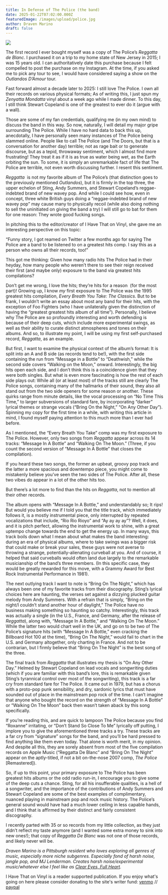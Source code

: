 ```yaml
---
title: In Defense of The Police (the band)
date: 2025-01-22T07:02:00.000Z
featuredImage: /images/upload/police.jpg
author: Draven Marino
draft: false
---
```

![](/images/upload/police.jpg)

The first record I ever bought myself was a copy of The Police’s *Reggatta de Blanc*. I purchased it on a trip to my home state of New Jersey in 2015; I was 15 years old. I can authoritatively date this purchase because I felt compelled to post the purchase on my Instagram. At the time, if you asked me to pick any tour to see, I would have considered saying a show on the *Outlandos D’Amour* tour.

Fast forward almost a decade later to 2025: I still love The Police. I own all their records on various physical formats; As of writing this, I just spun my *Zenyatta Mondatta* vinyl about a week ago while I made dinner. To this day, I still think Stewart Copeland is one of the greatest to ever do it (argue with a wall).

Those are some of my fan credentials, qualifying me (in my own mind) to discuss the band in this way. So now, naturally, I will detail my major gripe surrounding The Police. While I have no hard data to back this up, anecdotally, I have personally seen many instances of The Police being slammed online. People like to call The Police (and The Doors, but that is a conversation for another day) terrible; not as rage bait or to generate discourse, but as a tepid, throwaway sentiment, which I almost find more frustrating! They treat it as if it is as true as water being wet, as the Earth orbiting the sun. To some, it is simply an unremarkable fact of life that The Police are terrible, not even worth discussing further. I resent this sentiment.

*Reggatta*  is not my favorite album of The Police’s (that distinction goes to the previously mentioned *Outlandos*), but it is firmly in the top three, the upper echelon of Sting, Andy Summers, and Stewart Copeland’s reggae-indebted brand of new wavey pop. And while I could see how, even in concept, three white British guys doing a “reggae-indebted brand of new wavey pop” may cause many to physically recoil (while also doing nothing to sell the uninitiated on giving the band a try) I will still go to bat for them for one reason: They wrote good fucking songs.

In pitching this to the editor/creator of I Have That on Vinyl, she gave me an interesting perspective on this topic: 

“Funny story, I got reamed on Twitter a few months ago for saying The Police are a band to be listened to on a greatest hits comp. I say this as a person who owns all their records, too!”

This got me thinking: Given how many radio hits The Police had in their heyday, how many people who weren’t there to see their reign received their first (and maybe only) exposure to the band via greatest hits compilations?  

Don’t get me wrong, I love the hits; they’re hits for a reason  (for the most part)! Growing up, I know *my* first exposure to The Police was the 1995 greatest hits compilation, *Every Breath You Take: The Classics*. But to be frank, I wouldn’t write an essay about most any band for their hits, with the exception of Foo Fighters (who I have unilaterally given the distinction of having the “greatest greatest hits album of all time”). Personally, I believe why The Police are so profoundly interesting and worth defending is because of their deep cuts, which include more experimental swings, as well as their ability to curate distinct atmospheres and tones on their albums. And so, to illustrate my point, I will be using my first self-purchased record, *Reggatta*, as an example.

But first, I want to examine the physical context of the album’s format: It is split into an A and B side (as records tend to be!), with the first side containing the run from “Message in a Bottle” to “Deathwish,” while the second side covers “Walking on the Moon,” onward. Interestingly, the big hits open each side, and I don’t think this is a coincidence given that they were both singles. But what is even more fascinating is how the rest of each side plays out: While all (or at least most) of the tracks still are clearly The Police songs, containing many of the hallmarks of their sound, they also all stand out from the two side openers for some reason or another. These quirks range from minute details, like the vocal processing on “No Time This Time,” to larger subversions of standard fare, by incorporating “darker” lyrical themes or strange vocals (“Bring On the Night,” “On Any Other Day”). Spinning my copy for the first time in a while, with writing this article in mind, I found myself paying attention to this much more than I ever had before.

As I mentioned, the “Every Breath You Take” comp was my first exposure to The Police. However, only two songs from *Reggatta* appear across its 14 tracks: “Message In A Bottle” and “Walking On The Moon.” (Three, if you count the second version of “Message In A Bottle” that closes the compilation). 

If you heard these two songs, the former an upbeat, groovy pop track and the latter a more spacious and downtempo piece, you might come to mistakenly believe you’ve seen the two sides of The Police. After all, these two vibes do appear in a lot of the other hits too.

But there’s a lot more to find than the hits on *Reggatta*, not to mention all their other records.

The album opens with “Message In A Bottle,” and understandably so; It rips! But would you believe me if I told you that the title track, which immediately follows it, is a mostly instrumental piece, only interrupted by repeated vocalizations that include, “Rio Rio Rioyo” and “Ay ay ay ay”? Well, it does, and it is pitch perfect, allowing the instrumental work to shine, with a great uptempo change towards the end to get the energy up. In many ways, this track boils down what I mean about what makes the band interesting: during an era of physical albums, where to take swings was a bigger risk that could make or break your sales, these guys were not averse to throwing a strange, potentially-alienating curveball at you. And of course, it helped that said curveballs would often land due largely to the remarkable musicianship of the band’s three members. (In this specific case, they would be greatly rewarded for this move, with a Grammy Award for Best Rock Instrumental Performance in 1981).

The next outlying track I want to note is “Bring On The Night,” which has always been one of my favorite tracks from their discography. Sting’s lyrical choices here are haunting, the verses set against a dizzying plucked guitar melody from Andy Summers. With a refrain that is simply, “Bring on the night/I couldn’t stand another hour of daylight,” The Police have no business making something so haunting so catchy. Interestingly, this track was actually a single (in the U.S., France, and Germany, after the release of *Reggatta*), along with, “Message In A Bottle,” and “Walking On The Moon.” While the latter two would chart well in the UK, and go on to be two of The Police’s signature hits (with “Message In A Bottle,” even cracking the Billboard Hot 100 at the time), “Bring On The Night,” would fail to chart in the U.S. and Germany altogether, only charting in France. And not to be contrarian, but I firmly believe that “Bring On The Night” is the best song of the three.

The final track from *Reggatta* that illustrates my thesis is “On Any Other Day.” Helmed by Stewart Copeland on lead vocals and songwriting duties (which if you are familiar with this band’s lore, this is remarkable given Sting’s tyrannical control over most of the songwriting), this track is a far cry from standard fare for The Police. It came out in 1979, but has a chorus with a proto-pop punk sensibility, and dry, sardonic lyrics that must have sounded out of place in the mainstream pop rock of the time. I can’t imagine that anyone who bought the record on the strength of “Message In A Bottle” or “Walking On The Moon” back then wasn’t taken aback by this song specifically.

If you’re reading this, and are quick to lampoon The Police because you find “Roxanne” irritating, or “Don’t Stand So Close To Me” lyrically off putting, I implore you to give the aforementioned three tracks a try. These tracks are a far cry from “signature” songs for the band, and you’ll be hard pressed to find anything like them even today. That alone is worth merit, in my opinion. And despite all this, they are sorely absent from most of the five compilation records on Apple Music (“Reggatta De Blanc” and “Bring On The Night” appear on the aptly-titled, if not a bit on-the-nose 2007 comp, *The Police* \[Remastered]). 

So, if up to this point, your primary exposure to The Police has been greatest hits albums or the odd radio run-in, I encourage you to give some of the deep cuts a chance. Sting, for all his insufferable qualities, is a hell of a songwriter, and the importance of the contributions of Andy Summers and Stewart Copeland are some of the best examples of complimentary, nuanced playing in mainstream pop and rock music history. The Police’s general sound would have had a much lower ceiling in less capable hands, and I think that is affirmed by their distinct and fairly consistent discography.

I recently parted with 35 or so records from my little collection, as they just didn’t reflect my taste anymore (and I wanted some extra money to sink into new ones!); that copy of *Reggatta De Blanc* was not one of those records, and likely never will be.

*Draven Marino is a Pittsburgh resident who loves exploring all genres of music, especially more niche subgenres. Especially fond of harsh noise, jangle pop, and MJ Lenderman. Creates harsh noise/experimental music/whatever else I feel like as [Clear Eyes, Full Heart](https://cleareyesfullheart.bandcamp.com/track/tetsuo-iron-man).*

I Have That on Vinyl is a reader supported publication. If you enjoy what's going on here please consider donating to the site's writer fund: [venmo](https://account.venmo.com/u/Michele-Catalano2659) // [paypal](https://www.paypal.com/paypalme/goingitaloneny?country.x=US&locale.x=en_US)
